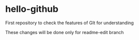 # hello-github
First repository to check the features of GIt for understanding

These changes will be done only for readme-edit branch
